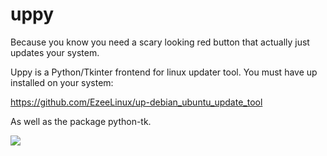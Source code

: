 # uppy
Because you know you need a scary looking red button that actually just updates your system.

Uppy is a Python/Tkinter frontend for linux updater tool. You must have up installed on your system:

https://github.com/EzeeLinux/up-debian_ubuntu_update_tool

As well as the package python-tk.

![](https://github.com/porkostomus/uppy/blob/master/shot-2018-01-30_07-44-08.png)
